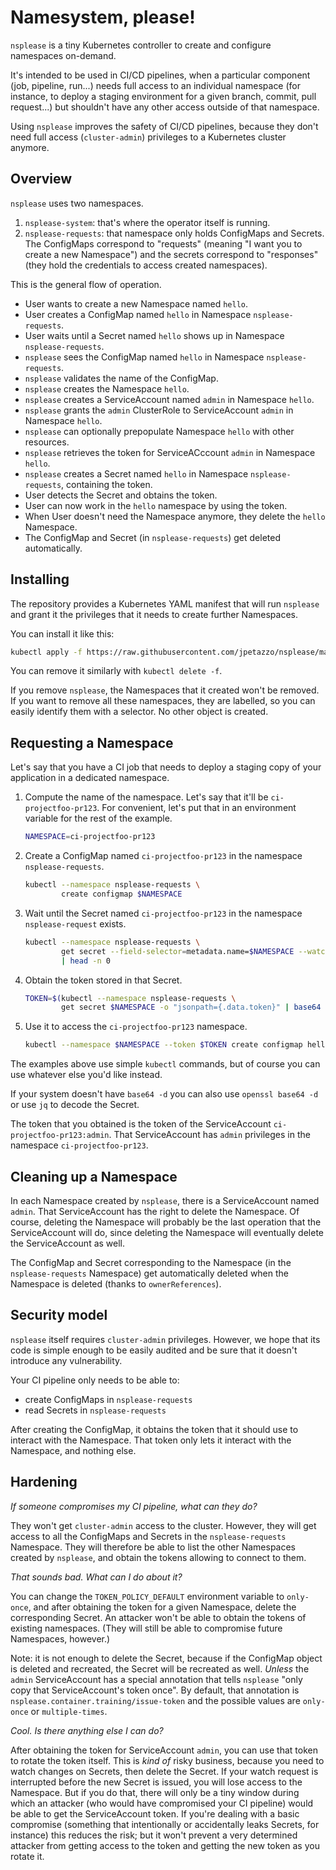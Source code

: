 # Namesystem, please!

`nsplease` is a tiny Kubernetes controller to create and configure
namespaces on-demand.

It's intended to be used in CI/CD pipelines, when a particular
component (job, pipeline, run...) needs full access to an individual
namespace (for instance, to deploy a staging environment for a
given branch, commit, pull request...) but shouldn't have any
other access outside of that namespace.

Using `nsplease` improves the safety of CI/CD pipelines, because
they don't need full access (`cluster-admin`) privileges to a
Kubernetes cluster anymore.


## Overview

`nsplease` uses two namespaces.

1. `nsplease-system`: that's where the operator itself is running.
2. `nsplease-requests`: that namespace only holds ConfigMaps and Secrets.
   The ConfigMaps correspond to "requests" (meaning "I want you to create
   a new Namespace") and the secrets correspond to "responses" (they
   hold the credentials to access created namespaces).

This is the general flow of operation.

- User wants to create a new Namespace named `hello`.
- User creates a ConfigMap named `hello` in Namespace `nsplease-requests`.
- User waits until a Secret named `hello` shows up in Namespace `nsplease-requests`.
- `nsplease` sees the ConfigMap named `hello` in Namespace `nsplease-requests`.
- `nsplease` validates the name of the ConfigMap.
- `nsplease` creates the Namespace `hello`.
- `nsplease` creates a ServiceAccount named `admin` in Namespace `hello`.
- `nsplease` grants the `admin` ClusterRole to ServiceAccount `admin` in Namespace `hello`.
- `nsplease` can optionally prepopulate Namespace `hello` with other resources.
- `nsplease` retrieves the token for ServiceACccount `admin` in Namespace `hello`.
- `nsplease` creates a Secret named `hello` in Namespace `nsplease-requests`,
  containing the token.
- User detects the Secret and obtains the token.
- User can now work in the `hello` namespace by using the token.
- When User doesn't need the Namespace anymore, they delete the `hello` Namespace.
- The ConfigMap and Secret (in `nsplease-requests`) get deleted automatically.


## Installing

The repository provides a Kubernetes YAML manifest that will run
`nsplease` and grant it the privileges that it needs to create further
Namespaces.

You can install it like this:

```bash
kubectl apply -f https://raw.githubusercontent.com/jpetazzo/nsplease/main/nsplease.yaml
```

You can remove it similarly with `kubectl delete -f`.

If you remove `nsplease`, the Namespaces that it created won't be removed.
If you want to remove all these namespaces, they are labelled, so you can
easily identify them with a selector. No other object is created.


## Requesting a Namespace

Let's say that you have a CI job that needs to deploy a staging copy
of your application in a dedicated namespace.

1. Compute the name of the namespace. Let's say that it'll be
   `ci-projectfoo-pr123`. For convenient, let's put that in an
   environment variable for the rest of the example.
   ```bash
   NAMESPACE=ci-projectfoo-pr123
   ```
2. Create a ConfigMap named `ci-projectfoo-pr123` in the namespace
   `nsplease-requests`.
   ```bash
   kubectl --namespace nsplease-requests \
           create configmap $NAMESPACE
   ```
3. Wait until the Secret named `ci-projectfoo-pr123` in the namespace
   `nsplease-request` exists.
   ```bash
   kubectl --namespace nsplease-requests \
           get secret --field-selector=metadata.name=$NAMESPACE --watch \
           | head -n 0
   ```
4. Obtain the token stored in that Secret.
   ```bash
   TOKEN=$(kubectl --namespace nsplease-requests \
           get secret $NAMESPACE -o "jsonpath={.data.token}" | base64 -d)
   ```
5. Use it to access the `ci-projectfoo-pr123` namespace.
   ```bash
   kubectl --namespace $NAMESPACE --token $TOKEN create configmap hello
   ```

The examples above use simple `kubectl` commands, but of course
you can use whatever else you'd like instead.

If your system doesn't have `base64 -d` you can also use `openssl base64 -d`
or use `jq` to decode the Secret.

The token that you obtained is the token of the ServiceAccount
`ci-projectfoo-pr123:admin`. That ServiceAccount has `admin` privileges
in the namespace `ci-projectfoo-pr123`.


## Cleaning up a Namespace

In each Namespace created by `nsplease`, there is a ServiceAccount named
`admin`. That ServiceAccount has the right to delete the Namespace.
Of course, deleting the Namespace will probably be the last operation
that the ServiceAccount will do, since deleting the Namespace will
eventually delete the ServiceAccount as well.

The ConfigMap and Secret corresponding to the Namespace (in the `nsplease-requests`
Namespace) get automatically deleted when the Namespace is deleted
(thanks to `ownerReferences`).


## Security model

`nsplease` itself requires `cluster-admin` privileges. However, we hope
that its code is simple enough to be easily audited and be sure that it
doesn't introduce any vulnerability.

Your CI pipeline only needs to be able to:
- create ConfigMaps in `nsplease-requests`
- read Secrets in `nsplease-requests`

After creating the ConfigMap, it obtains the token that it should use
to interact with the Namespace. That token only lets it interact with
the Namespace, and nothing else.


## Hardening

*If someone compromises my CI pipeline, what can they do?*

They won't get `cluster-admin` access to the cluster. However, they will
get access to all the ConfigMaps and Secrets in the `nsplease-requests`
Namespace. They will therefore be able to list the other Namespaces
created by `nsplease`, and obtain the tokens allowing to connect to them.

*That sounds bad. What can I do about it?*

You can change the `TOKEN_POLICY_DEFAULT` environment variable to `only-once`,
and after obtaining the token for a given Namespace, delete the corresponding
Secret. An attacker won't be able to obtain the tokens of existing namespaces.
(They will still be able to compromise future Namespaces, however.)

Note: it is not enough to delete the Secret, because if the ConfigMap object
is deleted and recreated, the Secret will be recreated as well. *Unless*
the `admin` ServiceAccount has a special annotation that tells `nsplease`
"only copy that ServiceAccount's token once". By default, that annotation
is `nsplease.container.training/issue-token` and the possible values are
`only-once` or `multiple-times`.

*Cool. Is there anything else I can do?*

After obtaining the token for ServiceAccount `admin`, you can use that
token to rotate the token itself. This is *kind of* risky business,
because you need to watch changes on Secrets, then delete the Secret.
If your watch request is interrupted before the new Secret is issued,
you will lose access to the Namespace. But if you do that, there will
only be a tiny window during which an attacker (who would have compromised
your CI pipeline) would be able to get the ServiceAccount token.
If you're dealing with a basic compromise (something that intentionally
or accidentally leaks Secrets, for instance) this reduces the risk;
but it won't prevent a very determined attacker from getting access to
the token and getting the new token as you rotate it.
